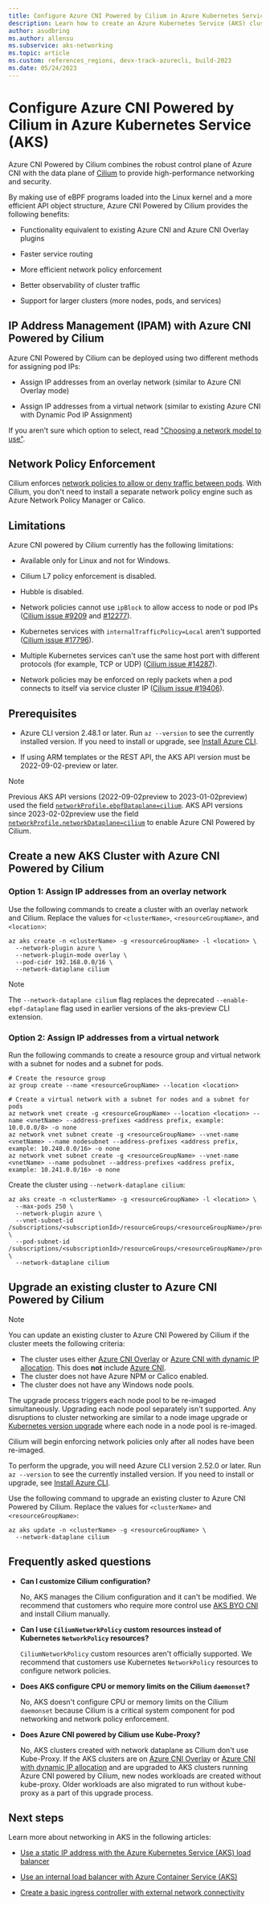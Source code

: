 ```yaml
---
title: Configure Azure CNI Powered by Cilium in Azure Kubernetes Service (AKS)
description: Learn how to create an Azure Kubernetes Service (AKS) cluster with Azure CNI Powered by Cilium.
author: asudbring
ms.author: allensu
ms.subservice: aks-networking
ms.topic: article
ms.custom: references_regions, devx-track-azurecli, build-2023
ms.date: 05/24/2023
---
```


# Configure Azure CNI Powered by Cilium in Azure Kubernetes Service (AKS)

Azure CNI Powered by Cilium combines the robust control plane of Azure CNI with the data plane of [Cilium](https://cilium.io/) to provide high-performance networking and security. 

By making use of eBPF programs loaded into the Linux kernel and a more efficient API object structure, Azure CNI Powered by Cilium provides the following benefits:

- Functionality equivalent to existing Azure CNI and Azure CNI Overlay plugins

- Faster service routing

- More efficient network policy enforcement

- Better observability of cluster traffic

- Support for larger clusters (more nodes, pods, and services)

## IP Address Management (IPAM) with Azure CNI Powered by Cilium

Azure CNI Powered by Cilium can be deployed using two different methods for assigning pod IPs: 

- Assign IP addresses from an overlay network (similar to Azure CNI Overlay mode)

- Assign IP addresses from a virtual network (similar to existing Azure CNI with Dynamic Pod IP Assignment)

If you aren't sure which option to select, read ["Choosing a network model to use"](./azure-cni-overlay.md#choosing-a-network-model-to-use).

## Network Policy Enforcement

Cilium enforces [network policies to allow or deny traffic between pods](./operator-best-practices-network.md#control-traffic-flow-with-network-policies). With Cilium, you don't need to install a separate network policy engine such as Azure Network Policy Manager or Calico.

## Limitations

Azure CNI powered by Cilium currently has the following limitations:

* Available only for Linux and not for Windows.

* Cilium L7 policy enforcement is disabled.

* Hubble is disabled.

* Network policies cannot use `ipBlock` to allow access to node or pod IPs ([Cilium issue #9209](https://github.com/cilium/cilium/issues/9209) and [#12277](https://github.com/cilium/cilium/issues/12277)).

* Kubernetes services with `internalTrafficPolicy=Local` aren't supported ([Cilium issue #17796](https://github.com/cilium/cilium/issues/17796)).

* Multiple Kubernetes services can't use the same host port with different protocols (for example, TCP or UDP) ([Cilium issue #14287](https://github.com/cilium/cilium/issues/14287)).

* Network policies may be enforced on reply packets when a pod connects to itself via service cluster IP ([Cilium issue #19406](https://github.com/cilium/cilium/issues/19406)).

## Prerequisites

* Azure CLI version 2.48.1 or later. Run `az --version` to see the currently installed version. If you need to install or upgrade, see [Install Azure CLI](/cli/azure/install-azure-cli).

* If using ARM templates or the REST API, the AKS API version must be 2022-09-02-preview or later.

> [!NOTE]
> Previous AKS API versions (2022-09-02preview to 2023-01-02preview) used the field [`networkProfile.ebpfDataplane=cilium`](https://github.com/Azure/azure-rest-api-specs/blob/06dbe269f7d9c709cc225c92358b38c3c2b74d60/specification/containerservice/resource-manager/Microsoft.ContainerService/aks/preview/2022-09-02-preview/managedClusters.json#L6939-L6955). AKS API versions since 2023-02-02preview use the field [`networkProfile.networkDataplane=cilium`](https://github.com/Azure/azure-rest-api-specs/blob/06dbe269f7d9c709cc225c92358b38c3c2b74d60/specification/containerservice/resource-manager/Microsoft.ContainerService/aks/preview/2023-02-02-preview/managedClusters.json#L7152-L7173) to enable Azure CNI Powered by Cilium.

## Create a new AKS Cluster with Azure CNI Powered by Cilium

### Option 1: Assign IP addresses from an overlay network

Use the following commands to create a cluster with an overlay network and Cilium. Replace the values for `<clusterName>`, `<resourceGroupName>`, and `<location>`:

```azurecli-interactive
az aks create -n <clusterName> -g <resourceGroupName> -l <location> \
  --network-plugin azure \
  --network-plugin-mode overlay \
  --pod-cidr 192.168.0.0/16 \
  --network-dataplane cilium
```

> [!NOTE]
> The `--network-dataplane cilium` flag replaces the deprecated `--enable-ebpf-dataplane` flag used in earlier versions of the aks-preview CLI extension.

### Option 2: Assign IP addresses from a virtual network

Run the following commands to create a resource group and virtual network with a subnet for nodes and a subnet for pods.

```azurecli-interactive
# Create the resource group
az group create --name <resourceGroupName> --location <location>
```

```azurecli-interactive
# Create a virtual network with a subnet for nodes and a subnet for pods
az network vnet create -g <resourceGroupName> --location <location> --name <vnetName> --address-prefixes <address prefix, example: 10.0.0.0/8> -o none 
az network vnet subnet create -g <resourceGroupName> --vnet-name <vnetName> --name nodesubnet --address-prefixes <address prefix, example: 10.240.0.0/16> -o none 
az network vnet subnet create -g <resourceGroupName> --vnet-name <vnetName> --name podsubnet --address-prefixes <address prefix, example: 10.241.0.0/16> -o none 
```

Create the cluster using `--network-dataplane cilium`:

```azurecli-interactive
az aks create -n <clusterName> -g <resourceGroupName> -l <location> \
  --max-pods 250 \
  --network-plugin azure \
  --vnet-subnet-id /subscriptions/<subscriptionId>/resourceGroups/<resourceGroupName>/providers/Microsoft.Network/virtualNetworks/<vnetName>/subnets/nodesubnet \
  --pod-subnet-id /subscriptions/<subscriptionId>/resourceGroups/<resourceGroupName>/providers/Microsoft.Network/virtualNetworks/<vnetName>/subnets/podsubnet \
  --network-dataplane cilium
```

## Upgrade an existing cluster to Azure CNI Powered by Cilium

> [!NOTE]
> You can update an existing cluster to Azure CNI Powered by Cilium if the cluster meets the following criteria:
>
> - The cluster uses either [Azure CNI Overlay](./azure-cni-overlay.md) or [Azure CNI with dynamic IP allocation](./configure-azure-cni-dynamic-ip-allocation.md). This does **not** include [Azure CNI](./configure-azure-cni.md).
> - The cluster does not have Azure NPM or Calico enabled.
> - The cluster does not have any Windows node pools.

The upgrade process triggers each node pool to be re-imaged simultaneously. Upgrading each node pool separately isn't supported. Any disruptions to cluster networking are similar to a node image upgrade or [Kubernetes version upgrade](./upgrade-cluster.md) where each node in a node pool is re-imaged.

Cilium will begin enforcing network policies only after all nodes have been re-imaged.

To perform the upgrade, you will need Azure CLI version 2.52.0 or later. Run `az --version` to see the currently installed version. If you need to install or upgrade, see [Install Azure CLI](/cli/azure/install-azure-cli).

Use the following command to upgrade an existing cluster to Azure CNI Powered by Cilium. Replace the values for `<clusterName>` and `<resourceGroupName>`:

```azurecli-interactive
az aks update -n <clusterName> -g <resourceGroupName> \
  --network-dataplane cilium
```


## Frequently asked questions

- **Can I customize Cilium configuration?**

    No, AKS manages the Cilium configuration and it can't be modified. We recommend that customers who require more control use [AKS BYO CNI](./use-byo-cni.md) and install Cilium manually.

- **Can I use `CiliumNetworkPolicy` custom resources instead of Kubernetes `NetworkPolicy` resources?**

    `CiliumNetworkPolicy` custom resources aren't officially supported. We recommend that customers use Kubernetes `NetworkPolicy` resources to configure network policies.

- **Does AKS configure CPU or memory limits on the Cilium `daemonset`?**

    No, AKS doesn't configure CPU or memory limits on the Cilium `daemonset` because Cilium is a critical system component for pod networking and network policy enforcement.

- **Does Azure CNI powered by Cilium use Kube-Proxy?**

    No, AKS clusters created with network dataplane as Cilium don't use Kube-Proxy.
    If the AKS clusters are on [Azure CNI Overlay](./azure-cni-overlay.md) or [Azure CNI with dynamic IP allocation](./configure-azure-cni-dynamic-ip-allocation.md) and are upgraded to AKS clusters running Azure CNI powered by Cilium, new nodes workloads are created without kube-proxy. Older workloads are also migrated to run without kube-proxy as a part of this upgrade process.

## Next steps

Learn more about networking in AKS in the following articles:

* [Use a static IP address with the Azure Kubernetes Service (AKS) load balancer](static-ip.md)

* [Use an internal load balancer with Azure Container Service (AKS)](internal-lb.md)

* [Create a basic ingress controller with external network connectivity][aks-ingress-basic]

<!-- LINKS - Internal -->
[aks-ingress-basic]: ingress-basic.md

